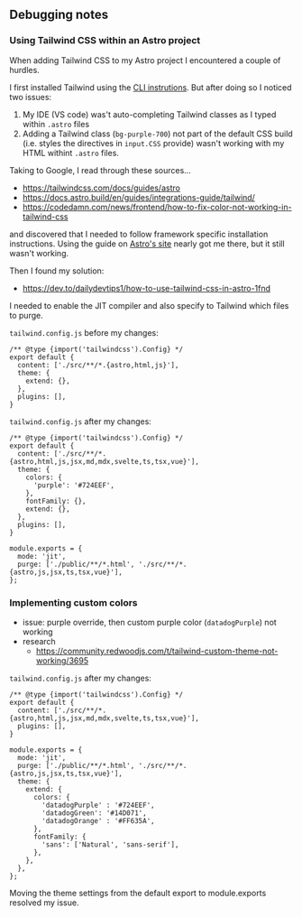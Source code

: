 ## Debugging notes
### Using Tailwind CSS within an Astro project

When adding Tailwind CSS to my Astro project I encountered a couple of hurdles.

I first installed Tailwind using the [CLI instrutions](https://tailwindcss.com/docs/installation). But after doing so I noticed two issues:
1. My IDE (VS code) was't auto-completing Tailwind classes as I typed within `.astro` files
2. Adding a Tailwind class (`bg-purple-700`) not part of the default CSS build (i.e. styles the directives in `input.CSS` provide) wasn't working with my HTML withint `.astro` files.

Taking to Google, I read through these sources...
  - https://tailwindcss.com/docs/guides/astro
  - https://docs.astro.build/en/guides/integrations-guide/tailwind/
  - https://codedamn.com/news/frontend/how-to-fix-color-not-working-in-tailwind-css

and discovered that I needed to follow framework specific installation instructions. Using the guide on [Astro's site](https://docs.astro.build/en/guides/integrations-guide/tailwind/) nearly got me there, but it still wasn't working. 

Then I found my solution:
- https://dev.to/dailydevtips1/how-to-use-tailwind-css-in-astro-1fnd

I needed to enable the JIT compiler and also specify to Tailwind which files to purge.

`tailwind.config.js` before my changes:
```
/** @type {import('tailwindcss').Config} */
export default {
  content: ['./src/**/*.{astro,html,js}'],
  theme: {
    extend: {},
  },
  plugins: [],
}
```

`tailwind.config.js` after my changes:
```
/** @type {import('tailwindcss').Config} */
export default {
  content: ['./src/**/*.{astro,html,js,jsx,md,mdx,svelte,ts,tsx,vue}'],
  theme: {
    colors: {
      'purple': '#724EEF',
    },
    fontFamily: {},
    extend: {},
  },
  plugins: [],
}

module.exports = {
  mode: 'jit',
  purge: ['./public/**/*.html', './src/**/*.{astro,js,jsx,ts,tsx,vue}'],
};
```

### Implementing custom colors
- issue: purple override, then custom purple color (`datadogPurple`) not working
- research
  - https://community.redwoodjs.com/t/tailwind-custom-theme-not-working/3695

`tailwind.config.js` after my changes:
```
/** @type {import('tailwindcss').Config} */
export default {
  content: ['./src/**/*.{astro,html,js,jsx,md,mdx,svelte,ts,tsx,vue}'],
  plugins: [],
}

module.exports = {
  mode: 'jit',
  purge: ['./public/**/*.html', './src/**/*.{astro,js,jsx,ts,tsx,vue}'],
  theme: {
    extend: {
      colors: {
        'datadogPurple' : '#724EEF',
        'datadogGreen': '#14D071',
        'datadogOrange' : '#FF635A',
      },
      fontFamily: {
        'sans': ['Natural', 'sans-serif'],
      },
    },
  },
};
```

Moving the theme settings from the default export to module.exports resolved my issue.